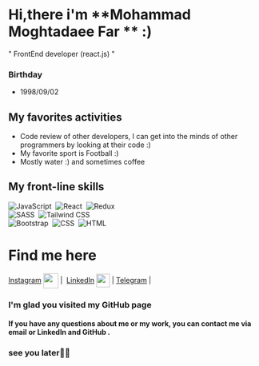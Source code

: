 # Hi,there i'm **Mohammad Moghtadaee Far ** :) 
" FrontEnd developer (react.js) " ​​


### Birthday
- 1998/09/02


## My favorites activities
- Code review of other developers, I can get into the minds of other programmers by looking at their code :)
- My favorite sport is Football :)
- Mostly water :) and sometimes coffee


## My front-line skills
![JavaScript](https://img.shields.io/badge/-JavaScript-05122A?style=flat&logo=javascript)&nbsp;
![React](https://img.shields.io/badge/-React-05122A?style=flat&logo=react)&nbsp;
![Redux](https://img.shields.io/badge/-Redux-05122A?style=flat&logo=redux&logoColor=764ABC)\
![SASS](https://img.shields.io/badge/-SASS-05122A?style=flat&logo=sass&logoColor=CC6699)&nbsp;
![Tailwind CSS](https://img.shields.io/badge/-TailwindCSS-05122A?style=flat&logo=tailwindCSS&logoColor=06B6D4)\
![Bootstrap](https://img.shields.io/badge/-Bootstrap-05122A?style=flat&logo=bootstrap&logoColor=563D7C)&nbsp;
![CSS](https://img.shields.io/badge/-CSS-05122A?style=flat&logo=CSS3&logoColor=1572B6)&nbsp;
![HTML](https://img.shields.io/badge/-HTML-05122A?style=flat&logo=HTML5)


# Find me here 
[Instagram](https://www.instagram.com/mohammad_0201m/?hl=en) <a href = 'https://www.instagram.com/mohammad_0201m/?hl=en'> <img width = '30px' align= 'center' src="https://raw.githubusercontent.com/rahulbanerjee26/githubAboutMeGenerator/main/icons/instagram.svg"/></a> | ​​
[LinkedIn](https://www.linkedin.com/in/mohammd-moghtadaee/) <a href = 'https://www.linkedin.com/in/mohammd-moghtadaee/'> <img width = '27px' align= 'center' src="https://raw.githubusercontent.com/rahulbanerjee26/githubAboutMeGenerator/main/icons/linked-in-alt.svg"/></a> |​​
[Telegram](https://t.me/DVMan7) | 


### I'm glad you visited my GitHub page
#### If you have any questions about me or my work, you can contact me via email or LinkedIn and GitHub .
### see you later✌🏻
